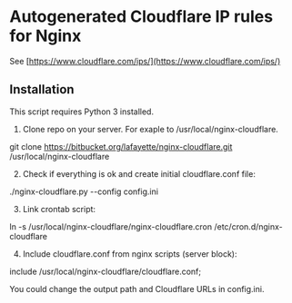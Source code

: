 Autogenerated Cloudflare IP rules for Nginx
=============================================================

See [https://www.cloudflare.com/ips/](https://www.cloudflare.com/ips/)

Installation
------------------

This script requires Python 3 installed.

1. Clone repo on your server. For exaple to /usr/local/nginx-cloudflare.

git clone https://bitbucket.org/lafayette/nginx-cloudflare.git /usr/local/nginx-cloudflare

2. Check if everything is ok and create initial cloudflare.conf file:

./nginx-cloudflare.py --config config.ini

3. Link crontab script:

ln -s /usr/local/nginx-cloudflare/nginx-cloudflare.cron /etc/cron.d/nginx-cloudflare

4. Include cloudflare.conf from nginx scripts (server block):

include /usr/local/nginx-cloudflare/cloudflare.conf;

You could change the output path and Cloudflare URLs in config.ini.
